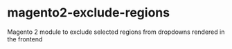 # magento2-exclude-regions
Magento 2 module to exclude selected regions from dropdowns rendered in the frontend
